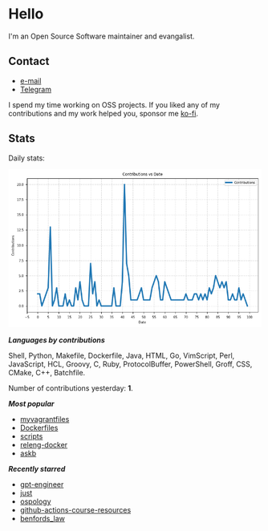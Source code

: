 
# Hello

I'm an Open Source Software maintainer and evangalist.

## Contact

- [e-mail](mailto:askb23@gmail.com)
- [Telegram]()

I spend my time working on OSS projects. If you liked any of
my contributions and my work helped you, sponsor me [ko-fi](https://ko-fi.com/askb23).

## Stats

Daily stats:

![contributions graph](graph.png)

***Languages by contributions***

Shell, Python, Makefile, Dockerfile, Java, HTML, Go, VimScript, Perl, JavaScript, HCL, Groovy, C, Ruby, ProtocolBuffer, PowerShell, Groff, CSS, CMake, C++, Batchfile.

Number of contributions yesterday: **1**.

***Most popular***

- [myvagrantfiles](https://github.com/askb/myvagrantfiles)
- [Dockerfiles](https://github.com/askb/Dockerfiles)
- [scripts](https://github.com/askb/scripts)
- [releng-docker](https://github.com/askb/releng-docker)
- [askb](https://github.com/askb/askb)

***Recently starred***

- [gpt-engineer](https://github.com/AntonOsika/gpt-engineer)
- [just](https://github.com/casey/just)
- [ospology](https://github.com/todogroup/ospology)
- [github-actions-course-resources](https://github.com/academind/github-actions-course-resources)
- [benfords_law](https://github.com/mawuliadjei/benfords_law)


